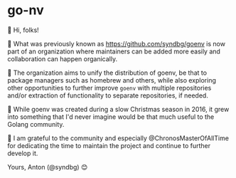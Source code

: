 # go-nv

👋 Hi, folks!

🚀 What was previously known as https://github.com/syndbg/goenv is now part of an organization where maintainers can be added more easily and collaboration can happen organically.

👥 The organization aims to unify the distribution of goenv, be that to package managers such as homebrew and others, while also exploring other opportunities to further improve `goenv` with multiple repositories and/or extraction of functionality to separate repositories, if needed.

🎅 While goenv was created during a slow Christmas season in 2016, it grew into something that I'd never imagine would be that much useful to the Golang community.

🙏 I am grateful to the community and especially @ChronosMasterOfAllTime for dedicating the time to maintain the project and continue to further develop it.

Yours, Anton (@syndbg) 😊
